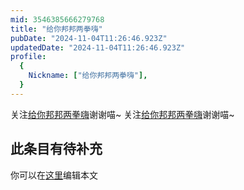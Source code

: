 ```yaml
---
mid: 3546385666279768
title: "给你邦邦两拳嗨"
pubDate: "2024-11-04T11:26:46.923Z"
updatedDate: "2024-11-04T11:26:46.923Z"
profile:
  {
    Nickname: ["给你邦邦两拳嗨"],
  }
---
```


关注[给你邦邦两拳嗨](https://space.bilibili.com/3546385666279768)谢谢喵~ 关注[给你邦邦两拳嗨](https://space.bilibili.com/3546385666279768)谢谢喵~

## 此条目有待补充
你可以在[这里](https://github.com/Yuhanawa/VTuber.ICU/edit/master/src/content/v/给你邦邦两拳嗨/index.md)编辑本文
